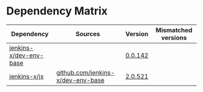 # Dependency Matrix

Dependency | Sources | Version | Mismatched versions
---------- | ------- | ------- | -------------------
[jenkins-x/dev-env-base](https://github.com/jenkins-x/dev-env-base) |  | [0.0.142](https://github.com/jenkins-x/dev-env-base/releases/tag/v0.0.142) | 
[jenkins-x/jx](https://github.com/jenkins-x/jx) | [github.com/jenkins-x/dev-env-base](https://github.com/jenkins-x/dev-env-base) | [2.0.521](https://github.com/jenkins-x/jx/releases/tag/v2.0.521) | 
